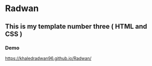 # Radwan

## This is my template number three ( HTML and CSS )

### Demo

https://khaledradwan96.github.io/Radwan/